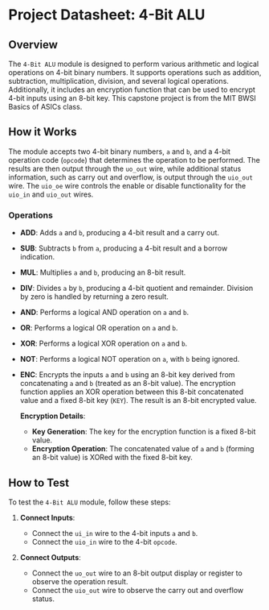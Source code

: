 # Project Datasheet: 4-Bit ALU

## Overview

The `4-Bit ALU` module is designed to perform various arithmetic and logical operations on 4-bit binary numbers. It supports operations such as addition, subtraction, multiplication, division, and several logical operations. Additionally, it includes an encryption function that can be used to encrypt 4-bit inputs using an 8-bit key. This capstone project is from the MIT BWSI Basics of ASICs class. 

## How it Works

The module accepts two 4-bit binary numbers, `a` and `b`, and a 4-bit operation code (`opcode`) that determines the operation to be performed. The results are then output through the `uo_out` wire, while additional status information, such as carry out and overflow, is output through the `uio_out` wire. The `uio_oe` wire controls the enable or disable functionality for the `uio_in` and `uio_out` wires.

### Operations

- **ADD**: Adds `a` and `b`, producing a 4-bit result and a carry out.
- **SUB**: Subtracts `b` from `a`, producing a 4-bit result and a borrow indication.
- **MUL**: Multiplies `a` and `b`, producing an 8-bit result.
- **DIV**: Divides `a` by `b`, producing a 4-bit quotient and remainder. Division by zero is handled by returning a zero result.
- **AND**: Performs a logical AND operation on `a` and `b`.
- **OR**: Performs a logical OR operation on `a` and `b`.
- **XOR**: Performs a logical XOR operation on `a` and `b`.
- **NOT**: Performs a logical NOT operation on `a`, with `b` being ignored.
- **ENC**: Encrypts the inputs `a` and `b` using an 8-bit key derived from concatenating `a` and `b` (treated as an 8-bit value). The encryption function applies an XOR operation between this 8-bit concatenated value and a fixed 8-bit key (`KEY`). The result is an 8-bit encrypted value.

  **Encryption Details**:
  - **Key Generation**: The key for the encryption function is a fixed 8-bit value.
  - **Encryption Operation**: The concatenated value of `a` and `b` (forming an 8-bit value) is XORed with the fixed 8-bit key.

## How to Test

To test the `4-Bit ALU` module, follow these steps:

1. **Connect Inputs**:
   - Connect the `ui_in` wire to the 4-bit inputs `a` and `b`.
   - Connect the `uio_in` wire to the 4-bit `opcode`.

2. **Connect Outputs**:
   - Connect the `uo_out` wire to an 8-bit output display or register to observe the operation result.
   - Connect the `uio_out` wire to observe the carry out and overflow status.
